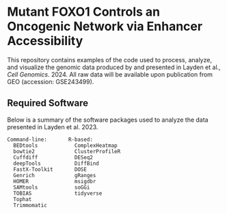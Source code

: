 # Mutant FOXO1 Controls an Oncogenic Network via Enhancer Accessibility

This repository contains examples of the code used to process, analyze, and visualize the genomic data produced by and presented in Layden et al., _Cell Genomics_. 2024. All raw data will be available upon publication from GEO (accession: GSE243499).

## Required Software
Below is a summary of the software packages used to analyze the data presented in Layden et al. 2023.
```
Command-line:       R-based:
  BEDtools            ComplexHeatmap
  bowtie2             ClusterProfileR
  Cuffdiff            DESeq2
  deepTools           DiffBind
  FastX-Toolkit       DOSE   
  Genrich             gRanges
  HOMER               msigdbr
  SAMtools            soGGi   
  TOBIAS              tidyverse
  Tophat
  Trimmomatic
```      
